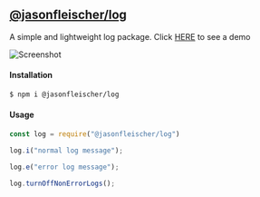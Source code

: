 ## [@jasonfleischer/log](https://www.npmjs.com/package/@jasonfleischer/log)

A simple and lightweight log package. Click [HERE](https://jasonfleischer.github.io/npm-log-demo/) to see a demo

![Screenshot](https://jasonfleischer.github.io/npm-log-demo/screenshot/screen.png "Screenshot")

#### Installation
```bash
$ npm i @jasonfleischer/log
```

#### Usage
``` javascript
const log = require("@jasonfleischer/log")

log.i("normal log message");

log.e("error log message");

log.turnOffNonErrorLogs();
```

